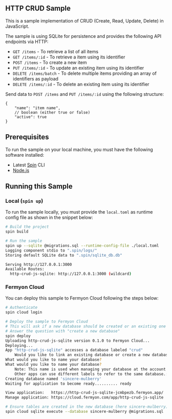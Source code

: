 ## HTTP CRUD Sample

This is a sample implementation of CRUD (Create, Read, Update, Delete) in JavaScript.

The sample is using SQLite for persistence and provides the following API endpoints via HTTP:

- `GET /items` - To retrieve a list of all items
- `GET /items/:id` - To retrieve a item using its identifier
- `POST /items` - To create a new item
- `PUT /items/:id` - To update an existing item using its identifier
- `DELETE /items/batch` - To delete multiple items providing an array of identifiers as payload
- `DELETE /items/:id` - To delete an existing item using its identifier

Send data to `POST /items` and `PUT /items/:id` using the following structure:

```jsonc
{
    "name": "item name",
    // boolean (either true or false)
    "active": true
}
```

## Prerequisites

To run the sample on your local machine, you must have the following software installed:

 - Latest [Spin](https://developer.fermyon.com/spin) CLI
 - [Node.js](https://nodejs.org)

## Running this Sample 

### Local (`spin up`)

To run the sample locally, you must provide the `local.toml` as runtime config file as shown in the snippet below:

```bash
# Build the project
spin build

# Run the sample
spin up --sqlite @migrations.sql --runtime-config-file ./local.toml
Logging component stdio to ".spin/logs/"
Storing default SQLite data to ".spin/sqlite_db.db"

Serving http://127.0.0.1:3000
Available Routes:
  http-crud-js-sqlite: http://127.0.0.1:3000 (wildcard)
```

### Fermyon Cloud

You can deploy this sample to Fermyon Cloud following the steps below:

```bash
# Authenticate
spin cloud login

# Deploy the sample to Fermyon Cloud
# This will ask if a new database should be created or an existing one should be used
# Answer the question with "create a new database"
spin deploy
Uploading http-crud-js-sqlite version 0.1.0 to Fermyon Cloud...
Deploying...
App "http-crud-js-sqlite" accesses a database labeled "crud"
    Would you like to link an existing database or create a new database?: Create a new database and link the app to it
What would you like to name your database?
What would you like to name your database?
    Note: This name is used when managing your database at the account level. The app "http-crud-js-sqlite" will refer to this database by the label "crud".
    Other apps can use different labels to refer to the same database.: sincere-mulberry
Creating database named 'sincere-mulberry'
Waiting for application to become ready.......... ready

View application:   https://http-crud-js-sqlite-jcmbpezb.fermyon.app/
Manage application: https://cloud.fermyon.com/app/http-crud-js-sqlite

# Ensure tables are created in the new database (here sincere-mulberry)
spin cloud sqlite execute --database sincere-mulberry @migrations.sql
```